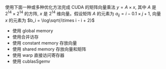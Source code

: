 使用下面一种或多种优化方法完成 CUDA 的矩阵向量乘法 $y = A \times x$, 其中 $A$ 是 $2^14 \times 2^14$ 的方阵, $x$ 是 $2^14$ 维向量。假设矩阵 $A$ 的元素为 $a_{ij}=i - 0.1 \times j + 1$, 向量 $x$ 的元素为 $b_i = \log\sqrt{i\times i - i + 2}$ 

- 使用 global memory
- 使用合并访存
- 使用 constant memory 存放向量
- 使用 shared memory 存放向量和矩阵
- 使用 warp 直接访问寄存器
- 使用 cublasSgemv